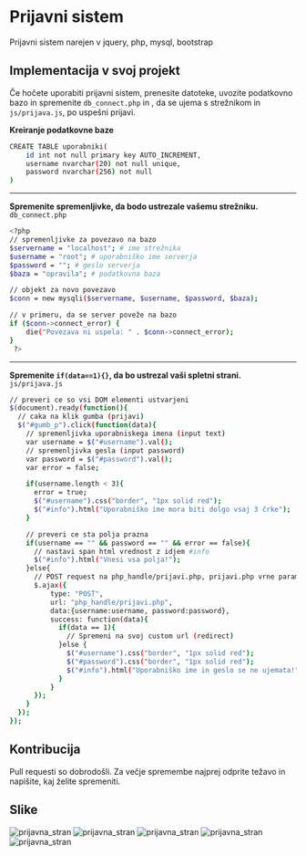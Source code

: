 # Prijavni sistem

Prijavni sistem narejen v jquery, php, mysql, bootstrap

## Implementacija v svoj projekt

Če hočete uporabiti prijavni sistem, prenesite datoteke, uvozite podatkovno bazo in spremenite ```db_connect.php``` in , da se ujema s strežnikom in ```js/prijava.js```, po uspešni prijavi.

**Kreiranje podatkovne baze**
```bash
CREATE TABLE uporabniki(
    id int not null primary key AUTO_INCREMENT,
    username nvarchar(20) not null unique,
    password nvarchar(256) not null
)
```

____
**Spremenite spremenljivke, da bodo ustrezale vašemu strežniku.**  
```db_connect.php```  

```bash
<?php
// spremenljivke za povezavo na bazo
$servername = "localhost"; # ime strežnika
$username = "root"; # uporabniško ime serverja
$password = ""; # geslo serverja
$baza = "opravila"; # podatkovna baza

// objekt za novo povezavo
$conn = new mysqli($servername, $username, $password, $baza);

// v primeru, da se server poveže na bazo
if ($conn->connect_error) {
    die("Povezava ni uspela: " . $conn->connect_error);
}
 ?>
```

____
**Spremenite ```if(data==1){}```, da bo ustrezal vaši spletni strani.**  
```js/prijava.js```
```bash
// preveri ce so vsi DOM elementi ustvarjeni
$(document).ready(function(){
  // caka na klik gumba (prijavi)
  $("#gumb_p").click(function(data){
    // spremenljivka uporabniskega imena (input text)
    var username = $("#username").val();
    // spremenljivka gesla (input password)
    var password = $("#password").val();
    var error = false;

    if(username.length < 3){
      error = true;
      $("#username").css("border", "1px solid red");
      $("#info").html("Uporabniško ime mora biti dolgo vsaj 3 črke");
    }

    // preveri ce sta polja prazna
    if(username == "" && password == "" && error == false){
      // nastavi span html vrednost z idjem #info
      $("#info").html("Vnesi vsa polja!");
    }else{
      // POST request na php_handle/prijavi.php, prijavi.php vrne parameter data
      $.ajax({
          type: "POST",
          url: "php_handle/prijavi.php",
          data:{username:username, password:password},
          success: function(data){
            if(data == 1){
              // Spremeni na svoj custom url (redirect)
            }else {
              $("#username").css("border", "1px solid red");
              $("#password").css("border", "1px solid red");
              $("#info").html("Uporabniško ime in geslo se ne ujemata!")
            }
          }
      });
    }
  });
});


```

## Kontribucija
Pull requesti so dobrodošli. Za večje spremembe najprej odprite težavo in napišite, kaj želite spremeniti.

## Slike
![prijavna_stran](https://i.imgur.com/0LrMVhf.png)
![prijavna_stran](https://i.imgur.com/vLFZ660.png)
![prijavna_stran](https://i.imgur.com/YTXbcX6.png)
![prijavna_stran](https://i.imgur.com/huHBxaw.png)
![prijavna_stran](https://i.imgur.com/jTIdIcC.png)
